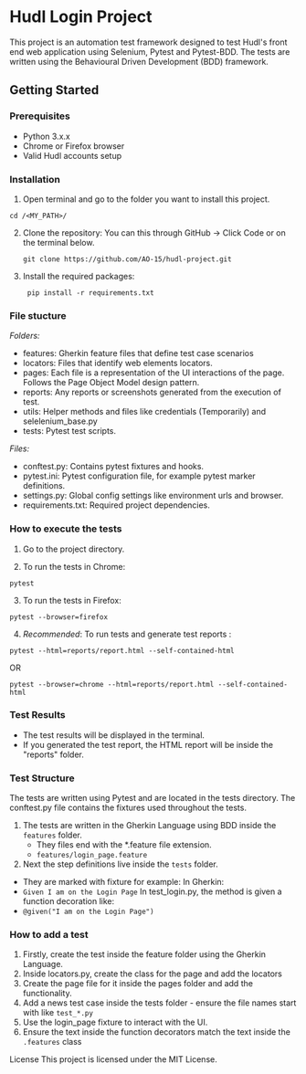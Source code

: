 # Hudl Login Project

This project is an automation test framework designed to test Hudl's front end web application using Selenium, Pytest and Pytest-BDD. The tests are written using the Behavioural Driven Development (BDD) framework.

## Getting Started

### Prerequisites

- Python 3.x.x
- Chrome or Firefox browser
- Valid Hudl accounts setup

### Installation

1. Open terminal and go to the folder you want to install this project.

`cd /<MY_PATH>/`

2. Clone the repository:
   You can this through GitHub -> Click Code or on the terminal below.

   ```
   git clone https://github.com/AO-15/hudl-project.git
   ```

3. Install the required packages:
   ```
    pip install -r requirements.txt
   ```

### File stucture

_Folders:_

- features: Gherkin feature files that define test case scenarios
- locators: Files that identify web elements locators.
- pages: Each file is a representation of the UI interactions of the page. Follows the Page Object Model design pattern.
- reports: Any reports or screenshots generated from the execution of test.
- utils: Helper methods and files like credentials (Temporarily) and selelenium_base.py
- tests: Pytest test scripts.

_Files:_

- conftest.py: Contains pytest fixtures and hooks.
- pytest.ini: Pytest configuration file, for example pytest marker definitions.
- settings.py: Global config settings like environment urls and browser.
- requirements.txt: Required project dependencies.

### How to execute the tests

1.  Go to the project directory.

2.  To run the tests in Chrome:

```
pytest
```

3. To run the tests in Firefox:

```
pytest --browser=firefox
```

4. _Recommended_: To run tests and generate test reports :

```
pytest --html=reports/report.html --self-contained-html
```

OR

```
pytest --browser=chrome --html=reports/report.html --self-contained-html
```

### Test Results

- The test results will be displayed in the terminal.
- If you generated the test report, the HTML report will be inside the "reports" folder.

### Test Structure

The tests are written using Pytest and are located in the tests directory. The conftest.py file contains the fixtures used throughout the tests.

1. The tests are written in the Gherkin Language using BDD inside the `features` folder.
   - They files end with the \*.feature file extension.
   - `features/login_page.feature`
2. Next the step definitions live inside the `tests` folder.

- They are marked with fixture for example:
  In Gherkin:
- `Given I am on the Login Page`
  In test_login.py, the method is given a function decoration like:
- `@given("I am on the Login Page")`

### How to add a test

1. Firstly, create the test inside the feature folder using the Gherkin Language.
2. Inside locators.py, create the class for the page and add the locators
3. Create the page file for it inside the pages folder and add the functionality.
4. Add a news test case inside the tests folder - ensure the file names start with like `test_*.py`
5. Use the login_page fixture to interact with the UI.
6. Ensure the text inside the function decorators match the text inside the `.features` class

License
This project is licensed under the MIT License.
